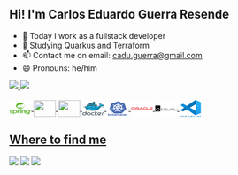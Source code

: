 ## Hi! I'm Carlos Eduardo Guerra Resende 

- 🔭 Today I work as a fullstack developer
- 🌱 Studying Quarkus and Terraform
- 📫 Contact me on email: cadu.guerra@gmail.com
- 😄 Pronouns: he/him

<div>
  <a href="https://github.com/cadugr">
  <img height="180em" src="https://github-readme-stats.vercel.app/api?username=cadugr&show_icons=true&theme=dracula&border_radius=20&include_all_commits=true&count_private=true">  
  <img height="180em" src="https://github-readme-stats.vercel.app/api/top-langs/?username=cadugr&layout=compact&langs_count=16&theme=dracula">    
</div>

<div style="display: inline_block"><br>
  <img align="center" height="30" width="40" src="https://github.com/devicons/devicon/blob/master/icons/spring/spring-original-wordmark.svg" />
  <img align="center" height="30" width="40" src="https://cdn.jsdelivr.net/gh/devicons/devicon/icons/java/java-original-wordmark.svg" />
  <img align="center" height="30" width="40" src="https://cdn.jsdelivr.net/gh/devicons/devicon/icons/angularjs/angularjs-original-wordmark.svg" />
  <img align="center" height="30" width="40" src="https://github.com/devicons/devicon/blob/master/icons/docker/docker-original-wordmark.svg" />
  <img align="center" height="30" width="40" src="https://github.com/devicons/devicon/blob/master/icons/kubernetes/kubernetes-plain-wordmark.svg" />
  <img align="center" height="30" width="40" src="https://github.com/devicons/devicon/blob/master/icons/oracle/oracle-original.svg" />
  <img align="center" height="30" width="40" src="https://github.com/devicons/devicon/blob/master/icons/ubuntu/ubuntu-plain-wordmark.svg" />
  <img align="center" height="30" width="40" src="https://github.com/devicons/devicon/blob/master/icons/vscode/vscode-original-wordmark.svg" />
</div>

##
## Where to find me

<div>
  <a href="https://www.instagram.com/guerracadu" target="_blank"><img src="https://img.shields.io/badge/Instagram-E4405F?style=for-the-badge&logo=instagram&logoColor=white"></a>
  <a href="https://www.linkedin.com/in/cadu-guerra-20355480/" target="_blank"><img src="https://img.shields.io/badge/LinkedIn-0077B5?style=for-the-badge&logo=linkedin&logoColor=white"></a>  
  <a href="https://discord.gg/cadugr#6529" target="_blank"><img src="https://img.shields.io/badge/Discord-7289DA?style=for-the-badge&logo=discord&logoColor=white"></a>  
</div>

